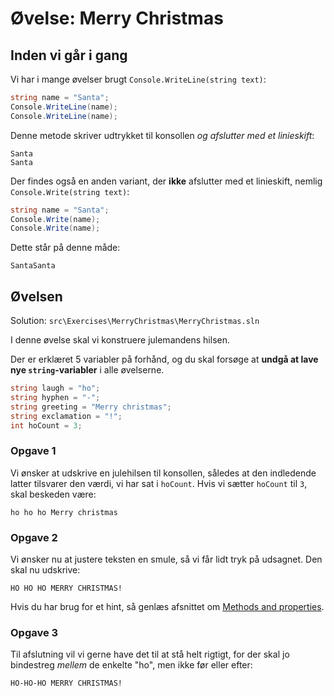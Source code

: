﻿# Øvelse: Merry Christmas

## Inden vi går i gang

Vi har i mange øvelser brugt `Console.WriteLine(string text)`:

```csharp
string name = "Santa";
Console.WriteLine(name);
Console.WriteLine(name);
```

Denne metode skriver udtrykket til konsollen _og afslutter med et linieskift_:

```
Santa
Santa
```

Der findes også en anden variant, der **ikke** afslutter med et linieskift, nemlig `Console.Write(string text)`:

```csharp
string name = "Santa";
Console.Write(name);
Console.Write(name);
```

Dette står på denne måde:

```
SantaSanta
```

## Øvelsen

Solution: `src\Exercises\MerryChristmas\MerryChristmas.sln`

I denne øvelse skal vi konstruere julemandens hilsen.

Der er erklæret 5 variabler på forhånd, og du skal forsøge at **undgå at lave nye `string`-variabler** i alle øvelserne.

```csharp
string laugh = "ho";
string hyphen = "-";
string greeting = "Merry christmas";
string exclamation = "!";
int hoCount = 3;
```

### Opgave 1

Vi ønsker at udskrive en julehilsen til konsollen, således at den indledende latter tilsvarer den værdi, vi har sat i `hoCount`. Hvis vi sætter `hoCount` til `3`, skal beskeden være:

```
ho ho ho Merry christmas
```

### Opgave 2

Vi ønsker nu at justere teksten en smule, så vi får lidt tryk på udsagnet. Den skal nu udskrive:

```
HO HO HO MERRY CHRISTMAS!
```

Hvis du har brug for et hint, så genlæs afsnittet om [Methods and properties](https://github.com/kparkov/programming-fundamentals/tree/master/src/Week%203#methods-and-properties).

### Opgave 3

Til afslutning vil vi gerne have det til at stå helt rigtigt, for der skal jo bindestreg _mellem_ de enkelte "ho", men ikke før eller efter:

```
HO-HO-HO MERRY CHRISTMAS!
```